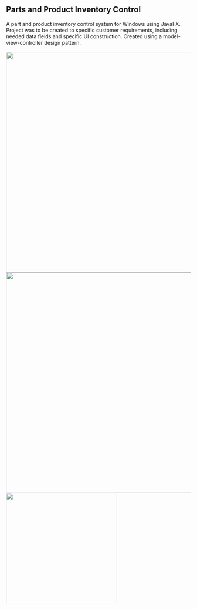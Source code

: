 ## Parts and Product Inventory Control
A part and product inventory control system for Windows using JavaFX.  Project was to be created to specific customer requirements, including needed data fields and specific UI construction.  Created using a model-view-controller design pattern.  
<br>
<img src="https://user-images.githubusercontent.com/25714007/86537082-21dfe980-beb2-11ea-931b-a74dfa0f5edf.png" width="600">
<br>
<img src="https://user-images.githubusercontent.com/25714007/86537085-2ad0bb00-beb2-11ea-91c7-8b9a4f6ae551.png" width="600">
<br>
<img src="https://user-images.githubusercontent.com/25714007/86537090-2efcd880-beb2-11ea-84b4-902fc38510dc.png" width="300">
